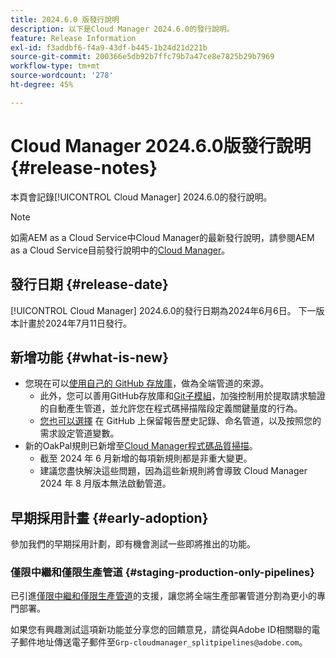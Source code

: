 ```yaml
---
title: 2024.6.0 版發行說明
description: 以下是Cloud Manager 2024.6.0的發行說明。
feature: Release Information
exl-id: f3addbf6-f4a9-43df-b445-1b24d21d221b
source-git-commit: 200366e5db92b7ffc79b7a47ce8e7825b29b7969
workflow-type: tm+mt
source-wordcount: '278'
ht-degree: 45%

---
```


# Cloud Manager 2024.6.0版發行說明 {#release-notes}

本頁會記錄[!UICONTROL Cloud Manager] 2024.6.0的發行說明。

>[!NOTE]
>
>如需AEM as a Cloud Service中Cloud Manager的最新發行說明，請參閱AEM as a Cloud Service目前發行說明中的[Cloud Manager](https://experienceleague.adobe.com/docs/experience-manager-cloud-service/content/implementing/using-cloud-manager/release-notes-cloud-manager/release-notes-cm-current.html?lang=zh-Hant)。

## 發行日期 {#release-date}

[!UICONTROL Cloud Manager] 2024.6.0的發行日期為2024年6月6日。 下一版本計畫於2024年7月11日發行。

## 新增功能 {#what-is-new}

* 您現在可以[使用自己的 GitHub 存放庫](/help/managing-code/private-repositories.md)，做為全端管道的來源。
   * 此外，您可以善用GitHub存放庫和[Git子模組](/help/managing-code/git-submodules.md)，加強控制用於提取請求驗證的自動產生管道，並允許您在程式碼掃描階段定義關鍵量度的行為。
   * [您也可以選擇](/help/managing-code/github-check-config.md) 在 GitHub 上保留報告歷史記錄、命名管道，以及按照您的需求設定管道變數。
* 新的OakPal規則已新增至[Cloud Manager程式碼品質掃描](/help/using/custom-code-quality-rules.md#oakpal-ui-content-package)。
   * 截至 2024 年 6 月新增的每項新規則都是非重大變更。
   * 建議您盡快解決這些問題，因為這些新規則將會導致 Cloud Manager 2024 年 8 月版本無法啟動管道。

## 早期採用計畫 {#early-adoption}

參加我們的早期採用計劃，即有機會測試一些即將推出的功能。

### 僅限中繼和僅限生產管道 {#staging-production-only-pipelines}

已引進[僅限中繼和僅限生產管道](/help/using/stage-prod-only.md)的支援，讓您將全端生產部署管道分割為更小的專門部署。

如果您有興趣測試這項新功能並分享您的回饋意見，請從與Adobe ID相關聯的電子郵件地址傳送電子郵件至`Grp-cloudmanager_splitpipelines@adobe.com`。
